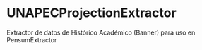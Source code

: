 # UNAPECProjectionExtractor
Extractor de datos de Histórico Académico (Banner) para uso en PensumExtractor

